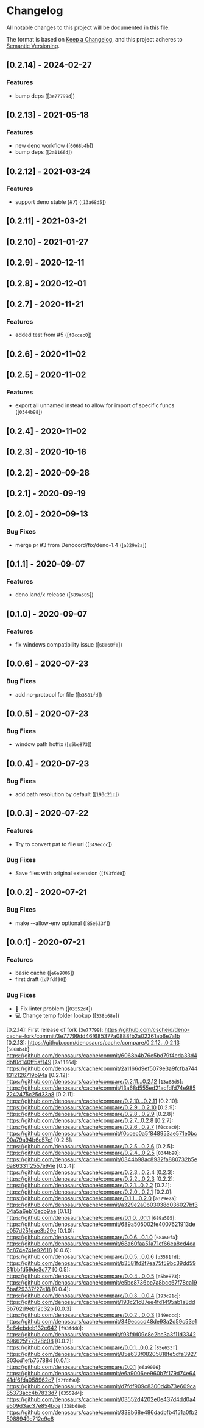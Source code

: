 # Changelog

All notable changes to this project will be documented in this file.

The format is based on [Keep a Changelog], and this project adheres to
[Semantic Versioning].

## [0.2.14] - 2024-02-27

### Features

- bump deps ([`3e77799d`])

## [0.2.13] - 2021-05-18

### Features

- new deno workflow ([`6068b4b`])
- bump deps ([`2a1166d`])

## [0.2.12] - 2021-03-24

### Features

- support deno stable (#7) ([`13a68d5`])

## [0.2.11] - 2021-03-21

## [0.2.10] - 2021-01-27

## [0.2.9] - 2020-12-11

## [0.2.8] - 2020-12-01

## [0.2.7] - 2020-11-21

### Features

- added test from #5 ([`f0ccec0`])

## [0.2.6] - 2020-11-02

## [0.2.5] - 2020-11-02

### Features

- export all unnamed instead to allow for import of specific funcs ([`0344b98`])

## [0.2.4] - 2020-11-02

## [0.2.3] - 2020-10-16

## [0.2.2] - 2020-09-28

## [0.2.1] - 2020-09-19

## [0.2.0] - 2020-09-13

### Bug Fixes

- merge pr #3 from Denocord/fix/deno-1.4 ([`a329e2a`])

## [0.1.1] - 2020-09-07

### Features

- deno.land/x release ([`689a505`])

## [0.1.0] - 2020-09-07

### Features

- fix windows compatibility issue ([`68a60fa`])

## [0.0.6] - 2020-07-23

### Bug Fixes

- add no-protocol for file ([`b3581fd`])

## [0.0.5] - 2020-07-23

### Bug Fixes

- window path hotfix ([`e5be873`])

## [0.0.4] - 2020-07-23

### Bug Fixes

- add path resolution by default ([`193c21c`])

## [0.0.3] - 2020-07-22

### Features

- Try to convert pat to file url ([`349eccc`])

### Bug Fixes

- Save files with original extension ([`f93fdd0`])

## [0.0.2] - 2020-07-21

### Bug Fixes

- make --allow-env optional ([`85e633f`])

## [0.0.1] - 2020-07-21

### Features

- basic cache ([`e6a9006`])
- first draft ([`d7fdf90`])

### Bug Fixes

- :art: Fix linter problem ([`03552d4`])
- :computer: Change temp folder lookup ([`338b68e`])

[keep a changelog]: https://keepachangelog.com/en/1.0.0/
[semantic versioning]: https://semver.org/spec/v2.0.0.html
[0.2.14]: First release of fork
[`3e77799`]: https://github.com/cscheid/deno-cache-fork/commit/3e77799dd46f685377a0888fb2a02361ab6e7a1b
[0.2.13]: https://github.com/denosaurs/cache/compare/0.2.12...0.2.13
[`6068b4b`]: https://github.com/denosaurs/cache/commit/6068b4b76e5bd79f4eda33d4dbf0d140ff5af149
[`2a1166d`]: https://github.com/denosaurs/cache/commit/2a1166d9ef5079e3a9fcfba7441312126719b94a
[0.2.12]: https://github.com/denosaurs/cache/compare/0.2.11...0.2.12
[`13a68d5`]: https://github.com/denosaurs/cache/commit/13a68d555ed21acfdfd74e9857242475c25d33a8
[0.2.11]: https://github.com/denosaurs/cache/compare/0.2.10...0.2.11
[0.2.10]: https://github.com/denosaurs/cache/compare/0.2.9...0.2.10
[0.2.9]: https://github.com/denosaurs/cache/compare/0.2.8...0.2.9
[0.2.8]: https://github.com/denosaurs/cache/compare/0.2.7...0.2.8
[0.2.7]: https://github.com/denosaurs/cache/compare/0.2.6...0.2.7
[`f0ccec0`]: https://github.com/denosaurs/cache/commit/f0ccec0a5f848953ae571e0bc00a79a94b6c57c1
[0.2.6]: https://github.com/denosaurs/cache/compare/0.2.5...0.2.6
[0.2.5]: https://github.com/denosaurs/cache/compare/0.2.4...0.2.5
[`0344b98`]: https://github.com/denosaurs/cache/commit/0344b98ac8932fa880732b5e6a86331f2557e94e
[0.2.4]: https://github.com/denosaurs/cache/compare/0.2.3...0.2.4
[0.2.3]: https://github.com/denosaurs/cache/compare/0.2.2...0.2.3
[0.2.2]: https://github.com/denosaurs/cache/compare/0.2.1...0.2.2
[0.2.1]: https://github.com/denosaurs/cache/compare/0.2.0...0.2.1
[0.2.0]: https://github.com/denosaurs/cache/compare/0.1.1...0.2.0
[`a329e2a`]: https://github.com/denosaurs/cache/commit/a329e2a0b03038d036027bf304a5a6eb10ecb9ae
[0.1.1]: https://github.com/denosaurs/cache/compare/0.1.0...0.1.1
[`689a505`]: https://github.com/denosaurs/cache/commit/689a505002fe4007621913dee057d251dae3b29e
[0.1.0]: https://github.com/denosaurs/cache/compare/0.0.6...0.1.0
[`68a60fa`]: https://github.com/denosaurs/cache/commit/68a60faa51a71ef66ea8cd4ea6c874e741e92618
[0.0.6]: https://github.com/denosaurs/cache/compare/0.0.5...0.0.6
[`b3581fd`]: https://github.com/denosaurs/cache/commit/b3581fd2f7ea75f59bc39dd5931fbbfd59de3c77
[0.0.5]: https://github.com/denosaurs/cache/compare/0.0.4...0.0.5
[`e5be873`]: https://github.com/denosaurs/cache/commit/e5be8736be7a8bcc67f78ca196baf29337f27e18
[0.0.4]: https://github.com/denosaurs/cache/compare/0.0.3...0.0.4
[`193c21c`]: https://github.com/denosaurs/cache/commit/193c21c87ee4fd1495ab1a8dd3b762d9eb12c32b
[0.0.3]: https://github.com/denosaurs/cache/compare/0.0.2...0.0.3
[`349eccc`]: https://github.com/denosaurs/cache/commit/349ecccd48de93a2d59c53e18e64ebdeb132e642
[`f93fdd0`]: https://github.com/denosaurs/cache/commit/f93fdd09c8e2bc3a3f11d3342b96625f77328c08
[0.0.2]: https://github.com/denosaurs/cache/compare/0.0.1...0.0.2
[`85e633f`]: https://github.com/denosaurs/cache/commit/85e633f08205818fe5dfa3927303cd1efb757884
[0.0.1]: https://github.com/denosaurs/cache/compare/0.0.1
[`e6a9006`]: https://github.com/denosaurs/cache/commit/e6a9006ee960b7f179d74e6441df6fda058962c7
[`d7fdf90`]: https://github.com/denosaurs/cache/commit/d7fdf909c8300d4b73e609ca85373acc4b7833d7
[`03552d4`]: https://github.com/denosaurs/cache/commit/03552d4202e0e437d4dd0a4e509d3ac37e854bce
[`338b68e`]: https://github.com/denosaurs/cache/commit/338b68e486dadbfb4151a0fb25088949c712c9c8
